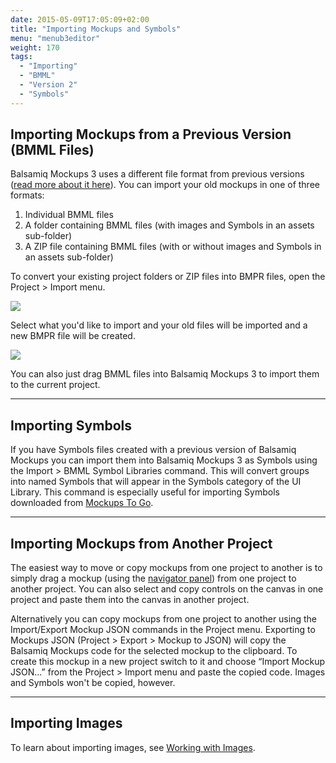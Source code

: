 ```yaml
---
date: 2015-05-09T17:05:09+02:00
title: "Importing Mockups and Symbols"
menu: "menub3editor"
weight: 170
tags:
  - "Importing"
  - "BMML"
  - "Version 2"
  - "Symbols"
---
```


## Importing Mockups from a Previous Version (BMML Files)

Balsamiq Mockups 3 uses a different file format from previous versions ([read more about it here](/editor/b3/intro/#projects)). You can import your old mockups in one of three formats:

1.  Individual BMML files
2.  A folder containing BMML files (with images and Symbols in an assets sub-folder)
3.  A ZIP file containing BMML files (with or without images and Symbols in an assets sub-folder)

To convert your existing project folders or ZIP files into BMPR files, open the Project > Import menu.

![](//media.balsamiq.com/img/support/docs/m4d/b3/import.png)

Select what you'd like to import and your old files will be imported and a new BMPR file will be created.

![](//media.balsamiq.com/img/support/docs/m4d/b3/import2.png)

You can also just drag BMML files into Balsamiq Mockups 3 to import them to the current project.

* * *

## Importing Symbols

If you have Symbols files created with a previous version of Balsamiq Mockups you can import them into Balsamiq Mockups 3 as Symbols using the Import > BMML Symbol Libraries command. This will convert groups into named Symbols that will appear in the Symbols category of the UI Library. This command is especially useful for importing Symbols downloaded from [Mockups To Go](https://support.balsamiq.com/resources/mockupstogo/).

* * *

## Importing Mockups from Another Project

The easiest way to move or copy mockups from one project to another is to simply drag a mockup (using the [navigator panel](/editor/b3/overview/#the-navigator-panel)) from one project to another project. You can also select and copy controls on the canvas in one project and paste them into the canvas in another project.

Alternatively you can copy mockups from one project to another using the Import/Export Mockup JSON commands in the Project menu. Exporting to Mockups JSON (Project > Export > Mockup to JSON) will copy the Balsamiq Mockups code for the selected mockup to the clipboard. To create this mockup in a new project switch to it and choose “Import Mockup JSON…” from the Project > Import menu and paste the copied code. Images and Symbols won't be copied, however.

* * *

## Importing Images

To learn about importing images, see [Working with Images](/editor/b3/images/).
